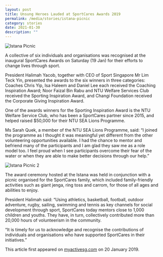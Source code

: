 ```yaml
---
layout: post
title: Unsung Heroes Lauded at SportCares Awards 2019
permalink: /media/stories/istana-picnic
category: stories
date: 2021-01-30
description: ""
---
```





![Istana Picnic](/images/Istana_Picnic_2.jpg)

A collective of six individuals and organisations was recognised at the inaugural SportCares Awards on Saturday (19 Jan) for their efforts to change lives through sport.

President Halimah Yacob, together with CEO of Sport Singapore Mr Lim Teck Yin, presented the awards to the six winners in three categories: Coaches Chris Yip, Isa Haleem and Daniel Lee each received the Coaching Inspiration Award; Noor Faizal Bin Rabu and NTU Welfare Services Club received the Sporting Inspiration Award, and Changi Foundation received the Corporate Giving Inspiration Award.

One of the awards winners for the Sporting Inspiration Award is the NTU Welfare Service Club, who has been a SportCares partner since 2015, and helped raised $50,000 for their NTU SEA Lions Programme.

Ms Sarah Quek, a member of the NTU SEA Lions Programme, said: “I joined the programme as I thought it was meaningful yet different from the other volunteering opportunities available. I had the chance to mentor and befriend many of the participants and I am glad they saw me as a role model too. I feel proud when I see participants overcome their fear of the water or when they are able to make better decisions through our help.”

![Istana Picnic 2](/images/Istana_Picnic.jpg)

The award ceremony hosted at the Istana was held in conjunction with a picnic organised for the SportCares family, which included family-friendly activities such as giant jenga, ring toss and carrom, for those of all ages and abilities to enjoy.

President Halimah said: “Using athletics, basketball, football, outdoor adventure, rugby, sailing, swimming and tennis as key channels for social development through sport, SportCares today mentors close to 1,000 children and youths. They have, in turn, collectively contributed more than 20,000 hours of volunteerism in the community.

“It is timely for us to acknowledge and recognise the contributions of individuals and organisations who have supported SportCares in their initiatives.”

This article first appeared on [myactivesg.com](https://www.myactivesg.com/read/2019/1/unsung-heroes-lauded-at-sportcares-awards-2019) on 20 January 2019.
